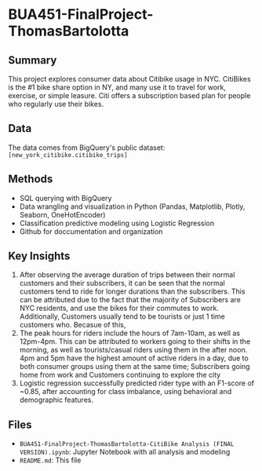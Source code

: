 # BUA451-FinalProject-ThomasBartolotta

## Summary
This project explores consumer data about Citibike usage in NYC. CitiBikes is the #1 bike share option in NY, and many use it to travel for work, exercise, or simple leasure. Citi offers a subscription based plan for people who regularly use their bikes.

##  Data
The data comes from BigQuery's public dataset: `[new_york_citibike.citibike_trips]`

##  Methods
- SQL querying with BigQuery
- Data wrangling and visualization in Python (Pandas, Matplotlib, Plotly, Seaborn, OneHotEncoder)
- Classification predictive modeling using Logistic Regression
- Github for doccumentation and organization

##  Key Insights
1. After observing the average duration of trips between their normal customers and their subscribers, it can be seen that the normal customers tend to ride for longer durations than the subscribers. This can be attributed due to the fact that the majority of Subscribers are NYC residents, and use the bikes for their commutes to work. Additionally, Customers usually tend to be tourists or just 1 time customers who. Becasue of this, 
2. The peak hours for riders include the hours of 7am-10am, as well as 12pm-4pm. This can be attributed to workers going to their shifts in the morning, as well as tourists/casual riders using them in the after noon. 4pm and 5pm have the highest amount of active riders in a day, due to both consumer groups using them at the same time; Subscribers going home from work and Customers continuing to explore the city
3. Logistic regression successfully predicted rider type with an F1-score of ~0.85, after accounting for class imbalance, using behavioral and demographic features.

##  Files
- `BUA451-FinalProject-ThomasBartolotta-CitiBike Analysis (FINAL VERSION).ipynb`: Jupyter Notebook with all analysis and modeling
- `README.md`: This file

